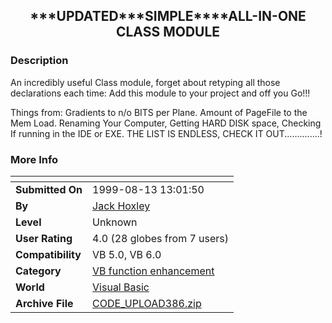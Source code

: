 ﻿<div align="center">

## \*\*\*UPDATED\*\*\*SIMPLE\*\*\*\*ALL\-IN\-ONE CLASS MODULE


</div>

### Description

An incredibly useful Class module, forget about retyping all those declarations each time: Add this module to your project and off you Go!!!

Things from: Gradients to n/o BITS per Plane. Amount of PageFile to the Mem Load. Renaming Your Computer, Getting HARD DISK space, Checking If running in the IDE or EXE. THE LIST IS ENDLESS, CHECK IT OUT..............!
 
### More Info
 


<span>             |<span>
---                |---
**Submitted On**   |1999-08-13 13:01:50
**By**             |[Jack Hoxley](https://github.com/Planet-Source-Code/PSCIndex/blob/master/ByAuthor/jack-hoxley.md)
**Level**          |Unknown
**User Rating**    |4.0 (28 globes from 7 users)
**Compatibility**  |VB 5\.0, VB 6\.0
**Category**       |[VB function enhancement](https://github.com/Planet-Source-Code/PSCIndex/blob/master/ByCategory/vb-function-enhancement__1-25.md)
**World**          |[Visual Basic](https://github.com/Planet-Source-Code/PSCIndex/blob/master/ByWorld/visual-basic.md)
**Archive File**   |[CODE\_UPLOAD386\.zip](https://github.com/Planet-Source-Code/jack-hoxley-updated-simple-all-in-one-class-module__1-2976/archive/master.zip)








